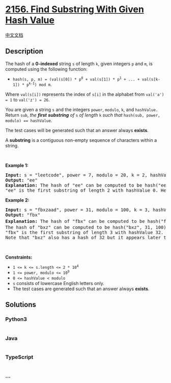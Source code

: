 # [2156. Find Substring With Given Hash Value](https://leetcode.com/problems/find-substring-with-given-hash-value)

[中文文档](/solution/2100-2199/2156.Find%20Substring%20With%20Given%20Hash%20Value/README.md)

## Description

<p>The hash of a <strong>0-indexed</strong> string <code>s</code> of length <code>k</code>, given integers <code>p</code> and <code>m</code>, is computed using the following function:</p>

<ul>
	<li><code>hash(s, p, m) = (val(s[0]) * p<sup>0</sup> + val(s[1]) * p<sup>1</sup> + ... + val(s[k-1]) * p<sup>k-1</sup>) mod m</code>.</li>
</ul>

<p>Where <code>val(s[i])</code> represents the index of <code>s[i]</code> in the alphabet from <code>val(&#39;a&#39;) = 1</code> to <code>val(&#39;z&#39;) = 26</code>.</p>

<p>You are given a string <code>s</code> and the integers <code>power</code>, <code>modulo</code>, <code>k</code>, and <code>hashValue.</code> Return <code>sub</code>,<em> the <strong>first</strong> <strong>substring</strong> of </em><code>s</code><em> of length </em><code>k</code><em> such that </em><code>hash(sub, power, modulo) == hashValue</code>.</p>

<p>The test cases will be generated such that an answer always <strong>exists</strong>.</p>

<p>A <b>substring</b> is a contiguous non-empty sequence of characters within a string.</p>

<p>&nbsp;</p>
<p><strong>Example 1:</strong></p>

<pre>
<strong>Input:</strong> s = &quot;leetcode&quot;, power = 7, modulo = 20, k = 2, hashValue = 0
<strong>Output:</strong> &quot;ee&quot;
<strong>Explanation:</strong> The hash of &quot;ee&quot; can be computed to be hash(&quot;ee&quot;, 7, 20) = (5 * 1 + 5 * 7) mod 20 = 40 mod 20 = 0. 
&quot;ee&quot; is the first substring of length 2 with hashValue 0. Hence, we return &quot;ee&quot;.
</pre>

<p><strong>Example 2:</strong></p>

<pre>
<strong>Input:</strong> s = &quot;fbxzaad&quot;, power = 31, modulo = 100, k = 3, hashValue = 32
<strong>Output:</strong> &quot;fbx&quot;
<strong>Explanation:</strong> The hash of &quot;fbx&quot; can be computed to be hash(&quot;fbx&quot;, 31, 100) = (6 * 1 + 2 * 31 + 24 * 31<sup>2</sup>) mod 100 = 23132 mod 100 = 32. 
The hash of &quot;bxz&quot; can be computed to be hash(&quot;bxz&quot;, 31, 100) = (2 * 1 + 24 * 31 + 26 * 31<sup>2</sup>) mod 100 = 25732 mod 100 = 32. 
&quot;fbx&quot; is the first substring of length 3 with hashValue 32. Hence, we return &quot;fbx&quot;.
Note that &quot;bxz&quot; also has a hash of 32 but it appears later than &quot;fbx&quot;.
</pre>

<p>&nbsp;</p>
<p><strong>Constraints:</strong></p>

<ul>
	<li><code>1 &lt;= k &lt;= s.length &lt;= 2 * 10<sup>4</sup></code></li>
	<li><code>1 &lt;= power, modulo &lt;= 10<sup>9</sup></code></li>
	<li><code>0 &lt;= hashValue &lt; modulo</code></li>
	<li><code>s</code> consists of lowercase English letters only.</li>
	<li>The test cases are generated such that an answer always <strong>exists</strong>.</li>
</ul>

## Solutions

<!-- tabs:start -->

### **Python3**

```python

```

### **Java**

```java

```

### **TypeScript**

```ts

```

### **...**

```

```

<!-- tabs:end -->

